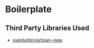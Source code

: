 # Boilerplate

## Third Party Libraries Used
- [svenluijten/artisan-view](https://github.com/svenluijten/artisan-view)